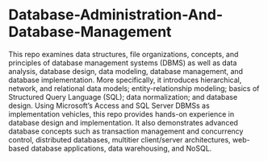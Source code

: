 # Database-Administration-And-Database-Management
This repo examines data structures, file organizations, concepts, and principles of database management systems (DBMS) as well as data analysis, database design, data modeling, database management, and database implementation. More specifically, it introduces hierarchical, network, and relational data models; entity-relationship modeling; basics of Structured Query Language (SQL); data normalization; and database design. Using Microsoft’s Access and SQL Server DBMSs as implementation vehicles, this repo provides hands-on experience in database design and implementation. It also demonstrates advanced database concepts such as transaction management and concurrency control, distributed databases, multitier client/server architectures, web-based database applications, data warehousing, and NoSQL. 
